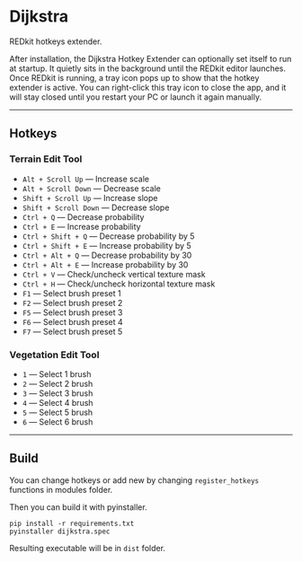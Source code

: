 # Dijkstra
REDkit hotkeys extender.

After installation, the Dijkstra Hotkey Extender can optionally set itself to run at startup. It quietly sits in the background until the REDkit editor launches. Once REDkit is running, a tray icon pops up to show that the hotkey extender is active. You can right-click this tray icon to close the app, and it will stay closed until you restart your PC or launch it again manually.

---

## Hotkeys

### Terrain Edit Tool
- `Alt + Scroll Up` — Increase scale
- `Alt + Scroll Down` — Decrease scale
- `Shift + Scroll Up` — Increase slope
- `Shift + Scroll Down` — Decrease slope
- `Ctrl + Q` — Decrease probability
- `Ctrl + E` — Increase probability
- `Ctrl + Shift + Q` — Decrease probability by 5
- `Ctrl + Shift + E` — Increase probability by 5
- `Ctrl + Alt + Q` — Decrease probability by 30
- `Ctrl + Alt + E` — Increase probability by 30
- `Ctrl + V` — Check/uncheck vertical texture mask
- `Ctrl + H` — Check/uncheck horizontal texture mask
- `F1` — Select brush preset 1
- `F2` — Select brush preset 2
- `F5` — Select brush preset 3
- `F6` — Select brush preset 4
- `F7` — Select brush preset 5

### Vegetation Edit Tool
- `1` — Select 1 brush
- `2` — Select 2 brush
- `3` — Select 3 brush
- `4` — Select 4 brush
- `5` — Select 5 brush
- `6` — Select 6 brush

---

## Build
You can change hotkeys or add new by changing ```register_hotkeys``` functions in modules folder.

Then you can build it with pyinstaller.
```
pip install -r requirements.txt
pyinstaller dijkstra.spec
```
Resulting executable will be in `dist` folder.